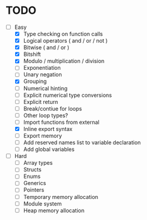 # TODO

-  [ ] Easy
	- [X] Type checking on function calls
	- [X] Logical operators ( and / or / not )
	- [X] Bitwise ( and / or )
	- [X] Bitshift
	- [X] Modulo / multiplication / division
	- [ ] Exponentiation
	- [ ] Unary negation
	- [X] Grouping
	- [ ] Numerical hinting
	- [ ] Explicit numerical type conversions
	- [ ] Explicit return
	- [ ] Break/contiue for loops
	- [ ] Other loop types?
	- [ ] Import functions from external
	- [X] Inline export syntax
	- [ ] Export memory
	- [ ] Add reserved names list to variable declaration
	- [ ] Add global variables
- [ ] Hard
	- [ ] Array types
	- [ ] Structs
	- [ ] Enums
	- [ ] Generics
	- [ ] Pointers
	- [ ] Temporary memory allocation
	- [ ] Module system
	- [ ] Heap memory allocation
